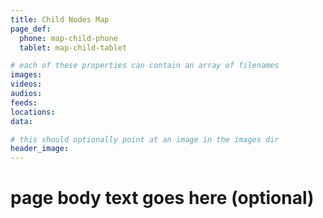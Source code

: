 ```yaml
---
title: Child Nodes Map
page_def:
  phone: map-child-phone
  tablet: map-child-tablet

# each of these properties can contain an array of filenames
images:
videos:
audios:
feeds:
locations:
data:

# this should optionally point at an image in the images dir
header_image:
---
```


# page body text goes here (optional)
